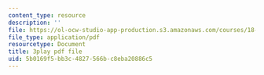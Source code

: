 ```yaml
---
content_type: resource
description: ''
file: https://ol-ocw-studio-app-production.s3.amazonaws.com/courses/18-01sc-single-variable-calculus-fall-2010/5b0169f5bb3c4827566bc8eba20886c5_zUEuKrxgHws.pdf
file_type: application/pdf
resourcetype: Document
title: 3play pdf file
uid: 5b0169f5-bb3c-4827-566b-c8eba20886c5
---
```

